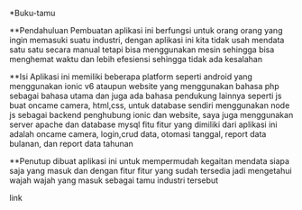 *Buku-tamu

**Pendahuluan
Pembuatan aplikasi ini berfungsi untuk orang orang yang ingin memasuki suatu industri, dengan aplikasi ini kita tidak usah mendata satu satu secara manual tetapi bisa menggunakan mesin sehingga bisa menghemat waktu dan lebih efesiensi sehingga tidak ada kesalahan

**Isi
Aplikasi ini memiliki beberapa platform seperti android yang menggunakan ionic v6 ataupun website yang menggunakan bahasa php sebagai bahasa utama dan juga ada bahasa pendukung lainnya seperti js buat oncame camera, html,css, untuk database sendiri menggunakan node js sebagai backend penghubung ionic dan website, saya juga menggunakan server apache dan database mysql
fitu fitur yang dimiliki dari aplikasi ini adalah
oncame camera, login,crud data, otomasi tanggal, report data bulanan, dan report data tahunan

**Penutup
dibuat aplikasi ini untuk mempermudah kegaitan mendata siapa saja yang masuk dan dengan fitur fitur yang sudah tersedia jadi mengetahui wajah wajah yang masuk sebagai tamu industri tersebut 

link
